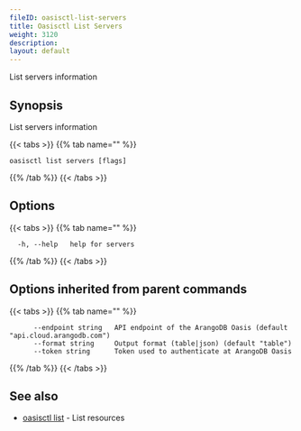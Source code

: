 ```yaml
---
fileID: oasisctl-list-servers
title: Oasisctl List Servers
weight: 3120
description: 
layout: default
---
```

List servers information

## Synopsis

List servers information

{{< tabs >}}
{{% tab name="" %}}
```
oasisctl list servers [flags]
```
{{% /tab %}}
{{< /tabs >}}

## Options

{{< tabs >}}
{{% tab name="" %}}
```
  -h, --help   help for servers
```
{{% /tab %}}
{{< /tabs >}}

## Options inherited from parent commands

{{< tabs >}}
{{% tab name="" %}}
```
      --endpoint string   API endpoint of the ArangoDB Oasis (default "api.cloud.arangodb.com")
      --format string     Output format (table|json) (default "table")
      --token string      Token used to authenticate at ArangoDB Oasis
```
{{% /tab %}}
{{< /tabs >}}

## See also

* [oasisctl list]()	 - List resources

